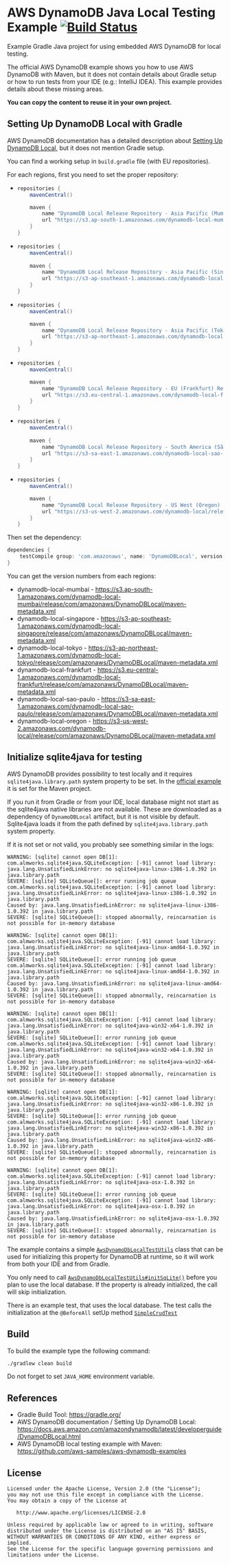 # AWS DynamoDB Java Local Testing Example [![Build Status](https://travis-ci.com/redskap/aws-dynamodb-java-example-local-testing.svg?branch=master)](https://travis-ci.com/redskap/aws-dynamodb-java-example-local-testing)

Example Gradle Java project for using embedded AWS DynamoDB for local testing.

The official AWS DynamoDB example shows you how to use AWS DynamoDB with Maven, but it does not contain details about Gradle setup or how to run tests from your IDE (e.g.: IntelliJ IDEA). This example provides details about these missing areas.

**You can copy the content to reuse it in your own project.**
 
## Setting Up DynamoDB Local with Gradle

AWS DynamoDB documentation has a detailed description about [Setting Up DynamoDB Local](https://docs.aws.amazon.com/amazondynamodb/latest/developerguide/DynamoDBLocal.html), but it does not mention Gradle setup.

You can find a working setup in ``build.gradle`` file (with EU repositories).

For each regions, first you need to set the proper repository:
* ```groovy
  repositories {
      mavenCentral()
  
      maven {
          name "DynamoDB Local Release Repository - Asia Pacific (Mumbai) Region"
          url "https://s3.ap-south-1.amazonaws.com/dynamodb-local-mumbai/release"
      }
  }
  ```
* ```groovy
  repositories {
      mavenCentral()
    
      maven {
          name "DynamoDB Local Release Repository - Asia Pacific (Singapore) Region"
          url "https://s3-ap-southeast-1.amazonaws.com/dynamodb-local-singapore/release"
      }
  }
  ```
* ```groovy
  repositories {
      mavenCentral()

      maven {
          name "DynamoDB Local Release Repository - Asia Pacific (Tokyo) Region"
          url "https://s3-ap-northeast-1.amazonaws.com/dynamodb-local-tokyo/release"
      }
  }
  ```
* ```groovy
  repositories {
      mavenCentral()
  
      maven {
          name "DynamoDB Local Release Repository - EU (Frankfurt) Region"
          url "https://s3.eu-central-1.amazonaws.com/dynamodb-local-frankfurt/release"
      }
  }
  ```
* ```groovy
  repositories {
      mavenCentral()
   
      maven {
          name "DynamoDB Local Release Repository - South America (São Paulo) Region"
          url "https://s3-sa-east-1.amazonaws.com/dynamodb-local-sao-paulo"
      }
  }
  ```
* ```groovy
  repositories {
      mavenCentral()
  
      maven {
          name "DynamoDB Local Release Repository - US West (Oregon) Region"
          url "https://s3-us-west-2.amazonaws.com/dynamodb-local/release"
      }
  }
  ```

Then set the dependency:
```groovy
dependencies {
    testCompile group: 'com.amazonaws', name: 'DynamoDBLocal', version: '1.11.119'
}
```

You can get the version numbers from each regions:
* dynamodb-local-mumbai - https://s3.ap-south-1.amazonaws.com/dynamodb-local-mumbai/release/com/amazonaws/DynamoDBLocal/maven-metadata.xml
* dynamodb-local-singapore - https://s3-ap-southeast-1.amazonaws.com/dynamodb-local-singapore/release/com/amazonaws/DynamoDBLocal/maven-metadata.xml
* dynamodb-local-tokyo - https://s3-ap-northeast-1.amazonaws.com/dynamodb-local-tokyo/release/com/amazonaws/DynamoDBLocal/maven-metadata.xml
* dynamodb-local-frankfurt - https://s3.eu-central-1.amazonaws.com/dynamodb-local-frankfurt/release/com/amazonaws/DynamoDBLocal/maven-metadata.xml
* dynamodb-local-sao-paulo - https://s3-sa-east-1.amazonaws.com/dynamodb-local-sao-paulo/release/com/amazonaws/DynamoDBLocal/maven-metadata.xml
* dynamodb-local-oregon - https://s3-us-west-2.amazonaws.com/dynamodb-local/release/com/amazonaws/DynamoDBLocal/maven-metadata.xml

## Initialize sqlite4java for testing

AWS DynamoDB provides possibility to test locally and it requires `sqlite4java.library.path` system property to be set. In the [official example](https://github.com/aws-samples/aws-dynamodb-examples) it is set for the Maven project. 

If you run it from Gradle or from your IDE, local database might not start as the sqlite4java native libraries are not available. These are downloaded as a dependency of `DynamoDBLocal` artifact, but it is not visible by default. Sqlite4java loads it from the path defined by `sqlite4java.library.path` system property.  

If it is not set or not valid, you probably see something similar in the logs:
```
WARNING: [sqlite] cannot open DB[1]: com.almworks.sqlite4java.SQLiteException: [-91] cannot load library: java.lang.UnsatisfiedLinkError: no sqlite4java-linux-i386-1.0.392 in java.library.path
SEVERE: [sqlite] SQLiteQueue[]: error running job queue
com.almworks.sqlite4java.SQLiteException: [-91] cannot load library: java.lang.UnsatisfiedLinkError: no sqlite4java-linux-i386-1.0.392 in java.library.path
Caused by: java.lang.UnsatisfiedLinkError: no sqlite4java-linux-i386-1.0.392 in java.library.path
SEVERE: [sqlite] SQLiteQueue[]: stopped abnormally, reincarnation is not possible for in-memory database
```
```
WARNING: [sqlite] cannot open DB[1]: com.almworks.sqlite4java.SQLiteException: [-91] cannot load library: java.lang.UnsatisfiedLinkError: no sqlite4java-linux-amd64-1.0.392 in java.library.path
SEVERE: [sqlite] SQLiteQueue[]: error running job queue
com.almworks.sqlite4java.SQLiteException: [-91] cannot load library: java.lang.UnsatisfiedLinkError: no sqlite4java-linux-amd64-1.0.392 in java.library.path
Caused by: java.lang.UnsatisfiedLinkError: no sqlite4java-linux-amd64-1.0.392 in java.library.path
SEVERE: [sqlite] SQLiteQueue[]: stopped abnormally, reincarnation is not possible for in-memory database
```
```
WARNING: [sqlite] cannot open DB[1]: com.almworks.sqlite4java.SQLiteException: [-91] cannot load library: java.lang.UnsatisfiedLinkError: no sqlite4java-win32-x64-1.0.392 in java.library.path
SEVERE: [sqlite] SQLiteQueue[]: error running job queue
com.almworks.sqlite4java.SQLiteException: [-91] cannot load library: java.lang.UnsatisfiedLinkError: no sqlite4java-win32-x64-1.0.392 in java.library.path
Caused by: java.lang.UnsatisfiedLinkError: no sqlite4java-win32-x64-1.0.392 in java.library.path
SEVERE: [sqlite] SQLiteQueue[]: stopped abnormally, reincarnation is not possible for in-memory database
```
```
WARNING: [sqlite] cannot open DB[1]: com.almworks.sqlite4java.SQLiteException: [-91] cannot load library: java.lang.UnsatisfiedLinkError: no sqlite4java-win32-x86-1.0.392 in java.library.path
SEVERE: [sqlite] SQLiteQueue[]: error running job queue
com.almworks.sqlite4java.SQLiteException: [-91] cannot load library: java.lang.UnsatisfiedLinkError: no sqlite4java-win32-x86-1.0.392 in java.library.path
Caused by: java.lang.UnsatisfiedLinkError: no sqlite4java-win32-x86-1.0.392 in java.library.path
SEVERE: [sqlite] SQLiteQueue[]: stopped abnormally, reincarnation is not possible for in-memory database
```
```
WARNING: [sqlite] cannot open DB[1]: com.almworks.sqlite4java.SQLiteException: [-91] cannot load library: java.lang.UnsatisfiedLinkError: no sqlite4java-osx-1.0.392 in java.library.path
SEVERE: [sqlite] SQLiteQueue[]: error running job queue
com.almworks.sqlite4java.SQLiteException: [-91] cannot load library: java.lang.UnsatisfiedLinkError: no sqlite4java-osx-1.0.392 in java.library.path
Caused by: java.lang.UnsatisfiedLinkError: no sqlite4java-osx-1.0.392 in java.library.path
SEVERE: [sqlite] SQLiteQueue[]: stopped abnormally, reincarnation is not possible for in-memory database
```

The example contains a simple [`AwsDynamoDbLocalTestUtils`](src/test/java/io/redskap/java/aws/dynamodb/example/local/testing/AwsDynamoDbLocalTestUtils.java) class that can be used for initializing this property for DynamoDB at runtime, so it will work from both your IDE and from Gradle.

You only need to call [`AwsDynamoDbLocalTestUtils#initSqLite()`](src/test/java/io/redskap/java/aws/dynamodb/example/local/testing/AwsDynamoDbLocalTestUtils.java#L30) before you plan to use the local database. If the property is already initialized, the call will skip initialization.

There is an example test, that uses the local database. The test calls the initialization at the `@BeforeAll` setUp method [`SimpleCrudTest`](src/test/java/io/redskap/java/aws/dynamodb/example/local/testing/SimpleCrudTest.java#L21)

## Build

To build the example type the following command:

```bash
./gradlew clean build
```

Do not forget to set `JAVA_HOME` environment variable.

## References

* Gradle Build Tool: https://gradle.org/
* AWS DynamoDB documentation / Setting Up DynamoDB Local: https://docs.aws.amazon.com/amazondynamodb/latest/developerguide/DynamoDBLocal.html 
* AWS DynamoDB local testing example with Maven: https://github.com/aws-samples/aws-dynamodb-examples

## License

```
Licensed under the Apache License, Version 2.0 (the "License");
you may not use this file except in compliance with the License.
You may obtain a copy of the License at

   http://www.apache.org/licenses/LICENSE-2.0

Unless required by applicable law or agreed to in writing, software
distributed under the License is distributed on an "AS IS" BASIS,
WITHOUT WARRANTIES OR CONDITIONS OF ANY KIND, either express or implied.
See the License for the specific language governing permissions and
limitations under the License.
```
